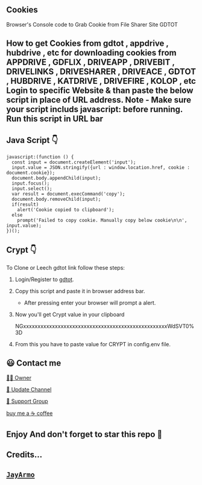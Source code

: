## Cookies
Browser's Console code to Grab Cookie from File Sharer Site GDTOT


## How to get Cookies from gdtot , appdrive , hubdrive , etc for downloading cookies from  APPDRIVE , GDFLIX , DRIVEAPP , DRIVEBIT , DRIVELINKS , DRIVESHARER , DRIVEACE , GDTOT , HUBDRIVE , KATDRIVE , DRIVEFIRE , KOLOP , etc   Login to specific Website & than paste the below script in place of URL address. Note - Make sure your script includs javascript: before running. Run this script in URL bar


## Java Script 👇
```
javascript:(function () {
  const input = document.createElement('input');
  input.value = JSON.stringify({url : window.location.href, cookie : document.cookie});
  document.body.appendChild(input);
  input.focus();
  input.select();
  var result = document.execCommand('copy');
  document.body.removeChild(input);
  if(result)
    alert('Cookie copied to clipboard');
  else
    prompt('Failed to copy cookie. Manually copy below cookie\n\n', input.value);
})();
```


## Crypt 👇
To Clone or Leech gdtot link follow these steps:
1. Login/Register to [gdtot](https://new1.gdtot.sbs).
2. Copy this script and paste it in browser address bar.
   - After pressing enter your browser will prompt a alert.

3. Now you'll get Crypt value in your clipboard
   
   NGxxxxxxxxxxxxxxxxxxxxxxxxxxxxxxxxxxxxxxxxxxxxxxxxxxWdSVT0%3D
   
4. From this you have to paste value for CRYPT in config.env file.


## 😃 Contact me
[🧑‍💻 Owner](https://telegram.me/JayArmo)

[📢 Update Channel](https://telegram.me/Jay_Bots)

[💬 Support Group](https://telegram.me/Jay_Bots_Support)

[buy me a ☕ coffee](https://www.buymeacoffee.com/jayarmo)


## Enjoy And don't forget to star this repo 🙂


## Credits...
[`JayArmo`](https://github.com/JayArmo)
-----
